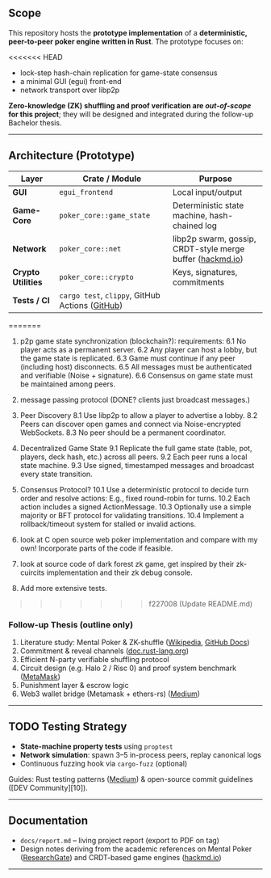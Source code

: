 ## Scope

This repository hosts the **prototype implementation** of a **deterministic, peer-to-peer poker engine written in Rust**.
The prototype focuses on:

<<<<<<< HEAD
* lock-step hash-chain replication for game-state consensus
* a minimal GUI (egui) front-end
* network transport over libp2p

**Zero-knowledge (ZK) shuffling and proof verification are *out-of-scope* for this project**; they will be designed and integrated during the follow-up Bachelor thesis.

---

## Architecture (Prototype)

| Layer                | Crate / Module                                       | Purpose                                                        |
| -------------------- | ---------------------------------------------------- | -------------------------------------------------------------- |
| **GUI**              | `egui_frontend`                                      | Local input/output                                             |
| **Game-Core**        | `poker_core::game_state`                             | Deterministic state machine, hash-chained log                  |
| **Network**          | `poker_core::net`                                    | libp2p swarm, gossip, CRDT-style merge buffer ([hackmd.io][2]) |
| **Crypto Utilities** | `poker_core::crypto`                                 | Keys, signatures, commitments                                  |
| **Tests / CI**       | `cargo test`, `clippy`, GitHub Actions ([GitHub][3]) |                                                                |
=======
1. p2p game state synchronization (blockchain?):
    requirements:
    6.1 No player acts as a permanent server.
    6.2 Any player can host a lobby, but the game state is replicated.
    6.3 Game must continue if any peer (including host) disconnects.
    6.5 All messages must be authenticated and verifiable (Noise + signature).
    6.6 Consensus on game state must be maintained among peers.
7. message passing protocol (DONE? clients just broadcast messages.)
8. Peer Discovery
    8.1 Use libp2p to allow a player to advertise a lobby.
    8.2 Peers can discover open games and connect via Noise-encrypted WebSockets.
    8.3 No peer should be a permanent coordinator.
9. Decentralized Game State
    9.1 Replicate the full game state (table, pot, players, deck hash, etc.) across all peers.
    9.2 Each peer runs a local state machine.
    9.3 Use signed, timestamped messages and broadcast every state transition.
10. Consensus Protocol?
    10.1 Use a deterministic protocol to decide turn order and resolve actions:
    E.g., fixed round-robin for turns.
    10.2 Each action includes a signed ActionMessage.
    10.3 Optionally use a simple majority or BFT protocol for validating transitions.
    10.4 Implement a rollback/timeout system for stalled or invalid actions.

11. look at C open source web poker implementation and compare with my own! Incorporate parts of the code if feasible.
12. look at source code of dark forest zk game, get inspired by their zk-cuircits implementation and their zk debug console.
13. Add more extensive tests.
>>>>>>> f227008 (Update README.md)


### Follow-up Thesis (outline only)

1. Literature study: Mental Poker & ZK-shuffle ([Wikipedia][5], [GitHub Docs][6])
2. Commitment & reveal channels ([doc.rust-lang.org][7])
3. Efficient N-party verifiable shuffling protocol
4. Circuit design (e.g. Halo 2 / Risc 0) and proof system benchmark ([MetaMask][8])
5. Punishment layer & escrow logic
6. Web3 wallet bridge (Metamask + ethers-rs) ([Medium][9])

---

## TODO Testing Strategy

* **State-machine property tests** using `proptest`
* **Network simulation**: spawn 3–5 in-process peers, replay canonical logs
* Continuous fuzzing hook via `cargo-fuzz` (optional)

Guides: Rust testing patterns ([Medium][4]) & open-source commit guidelines ([DEV Community][10]).

---

## Documentation

* `docs/report.md` – living project report (export to PDF on tag)
* Design notes deriving from the academic references on Mental Poker ([ResearchGate][1]) and CRDT-based game engines ([hackmd.io][2])

---

[1]: https://www.researchgate.net/publication/221354695_A_Zero-Knowledge_Poker_Protocol_That_Achieves_Confidentiality_of_the_Players%27_Strategy_or_How_to_Achieve_an_Electronic_Poker_Face?utm_source=chatgpt.com "(PDF) A Zero-Knowledge Poker Protocol That Achieves ..."
[2]: https://hackmd.io/%40nmohnblatt/SJKJfVqzq?utm_source=chatgpt.com "a zero knowledge library for Mental Poker (and all card games)"
[3]: https://github.com/rust-lang/rust-clippy?utm_source=chatgpt.com "rust-lang/rust-clippy: A bunch of lints to catch common ... - GitHub"
[4]: https://medium.com/coinmonks/commit-reveal-scheme-in-solidity-c06eba4091bb?utm_source=chatgpt.com "Commit-Reveal scheme in Solidity. What is it? | by Srinivas Joshi"
[5]: https://en.wikipedia.org/wiki/Mental_poker?utm_source=chatgpt.com "Mental poker - Wikipedia"
[6]: https://docs.github.com/en/actions/how-tos/use-cases-and-examples/building-and-testing/building-and-testing-rust?utm_source=chatgpt.com "Building and testing Rust - GitHub Docs"
[7]: https://doc.rust-lang.org/book/ch11-03-test-organization.html?utm_source=chatgpt.com "Test Organization - The Rust Programming Language"
[8]: https://metamask.io/news/polysnap-invoking-polywrap-wasm-wrappers-on-the-fly?utm_source=chatgpt.com "Polysnap: Invoking Polywrap Wasm Wrappers on the fly - MetaMask"
[9]: https://medium.com/%40kaishinaw/connect-metamask-with-ethers-js-fc9c7163fd4d?utm_source=chatgpt.com "Connect Metamask with Ethers.js - Medium"
